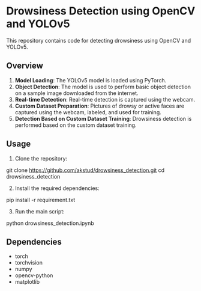 # Drowsiness Detection using OpenCV and YOLOv5

This repository contains code for detecting drowsiness using OpenCV and YOLOv5.

## Overview

1. **Model Loading**: The YOLOv5 model is loaded using PyTorch.
2. **Object Detection**: The model is used to perform basic object detection on a sample image downloaded from the internet.
3. **Real-time Detection**: Real-time detection is captured using the webcam.
4. **Custom Dataset Preparation**: Pictures of drowsy or active faces are captured using the webcam, labeled, and used for training.
5. **Detection Based on Custom Dataset Training**: Drowsiness detection is performed based on the custom dataset training.

## Usage

1. Clone the repository:

git clone https://github.com/akstud/drowsiness_detection.git
cd drowsiness_detection


2. Install the required dependencies:

pip install -r requirement.txt


3. Run the main script:

python drowsiness_detection.ipynb


## Dependencies

- torch
- torchvision
- numpy
- opencv-python
- matplotlib

